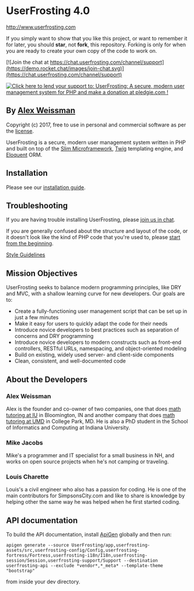 # UserFrosting 4.0

http://www.userfrosting.com

If you simply want to show that you like this project, or want to remember it for later, you should **star**, not **fork**, this repository.  Forking is only for when you are ready to create your own copy of the code to work on.

[![Join the chat at https://chat.userfrosting.com/channel/support](https://demo.rocket.chat/images/join-chat.svg)](https://chat.userfrosting.com/channel/support)

[![Click here to lend your support to: UserFrosting: A secure, modern user management system for PHP and make a donation at pledgie.com !](https://pledgie.com/campaigns/29583.png?skin_name=chrome)](https://pledgie.com/campaigns/29583)

## By [Alex Weissman](https://alexanderweissman.com)

Copyright (c) 2017, free to use in personal and commercial software as per the [license](licenses/UserFrosting.md).

UserFrosting is a secure, modern user management system written in PHP and built on top of the [Slim Microframework](http://www.slimframework.com/), [Twig](http://twig.sensiolabs.org/) templating engine, and [Eloquent](https://laravel.com/docs/5.2/eloquent#introduction) ORM.

## Installation

Please see our [installation guide](https://learn.userfrosting.com/basics/installation).

## Troubleshooting

If you are having trouble installing UserFrosting, please [join us in chat](https://chat.userfrosting.com).

If you are generally confused about the structure and layout of the code, or it doesn't look like the kind of PHP code that you're used to, please [start from the beginning](https://learn.userfrosting.com/basics/overview).  

[Style Guidelines](STYLE-GUIDE.md)

## Mission Objectives

UserFrosting seeks to balance modern programming principles, like DRY and MVC, with a shallow learning curve for new developers.  Our goals are to:

- Create a fully-functioning user management script that can be set up in just a few minutes
- Make it easy for users to quickly adapt the code for their needs
- Introduce novice developers to best practices such as separation of concerns and DRY programming
- Introduce novice developers to modern constructs such as front-end controllers, RESTful URLs, namespacing, and object-oriented modeling
- Build on existing, widely used server- and client-side components
- Clean, consistent, and well-documented code

## About the Developers

### Alex Weissman

Alex is the founder and co-owner of two companies, one that does [math tutoring at IU](https://bloomingtontutors.com) in Bloomington, IN and another company that does [math tutoring at UMD](https://collegeparktutors.com) in College Park, MD.  He is also a PhD student in the School of Informatics and Computing at Indiana University.

### Mike Jacobs

Mike's a programmer and IT specialist for a small business in NH, and works on open source projects when he's not camping or traveling.

### Louis Charette

Louis's a civil engineer who also has a passion for coding. He is one of the main contributors for SimpsonsCity.com and like to share is knowledge by helping other the same way he was helped when he first started coding.

## API documentation

To build the API documentation, install [ApiGen](http://www.apigen.org/) globally and then run:

`apigen generate --source UserFrosting/app,userfrosting-assets/src,userfrosting-config/Config,userfrosting-fortress/Fortress,userfrosting-i18n/I18n,userfrosting-session/Session,userfrosting-support/Support --destination userfrosting-api --exclude *vendor*,*_meta* --template-theme "bootstrap"`

from inside your dev directory.
